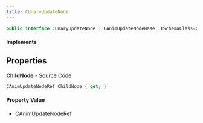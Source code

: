 ```yaml
---
title: CUnaryUpdateNode
---
```


```csharp
public interface CUnaryUpdateNode : CAnimUpdateNodeBase, ISchemaClass<CAnimUpdateNodeBase>, ISchemaClass<CUnaryUpdateNode>, ISchemaField, ISchemaClass, INativeHandle
```

#### Implements

## Properties

**ChildNode** - [Source Code](https://github.com/swiftly-solution/swiftlys2/blob/master/managed/src/SwiftlyS2.Generated/Schemas/Interfaces/CUnaryUpdateNode.cs#L16)

```csharp
CAnimUpdateNodeRef ChildNode { get; }
```

#### Property Value

- [CAnimUpdateNodeRef](/docs/api/shared/schemadefinitions/canimupdatenoderef)


